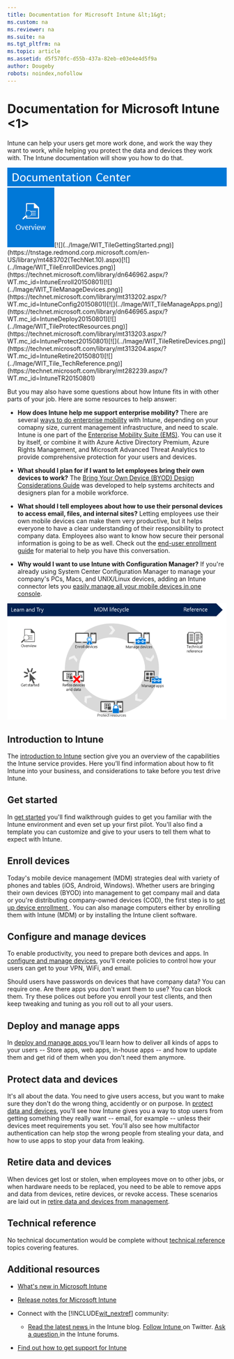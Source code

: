 ```yaml
---
title: Documentation for Microsoft Intune &lt;1&gt;
ms.custom: na
ms.reviewer: na
ms.suite: na
ms.tgt_pltfrm: na
ms.topic: article
ms.assetid: d5f570fc-d55b-437a-82eb-e03e4e4d5f9a
author: Dougeby
robots: noindex,nofollow
---
```

# Documentation for Microsoft Intune &lt;1&gt;
Intune can help your users get more work done, and work the way they want to work, while helping you protect the data and devices they work with. The Intune documentation will show you how to do that.

![](../Image/WIT_TileDocCenter.png)
[![](../Image/WIT_TileOverview.png)](https://tnstage.redmond.corp.microsoft.com/en-US/library/mt422985(TechNet.10).aspx)[![](../Image/WIT_TileGettingStarted.png)](https://tnstage.redmond.corp.microsoft.com/en-US/library/mt483702(TechNet.10).aspx)[![](../Image/WIT_TileEnrollDevices.png)](https://technet.microsoft.com/library/dn646962.aspx/?WT.mc_id=IntuneEnroll20150801)[![](../Image/WIT_TileManageDevices.png)](https://technet.microsoft.com/library/mt313202.aspx/?WT.mc_id=IntuneConfig20150801)[![](../Image/WIT_TileManageApps.png)](https://technet.microsoft.com/library/dn646965.aspx/?WT.mc_id=IntuneDeploy20150801)[![](../Image/WIT_TileProtectResources.png)](https://technet.microsoft.com/library/mt313203.aspx/?WT.mc_id=IntuneProtect20150801)[![](../Image/WIT_TileRetireDevices.png)](https://technet.microsoft.com/library/mt313204.aspx/?WT.mc_id=IntuneRetire20150801)[![](../Image/WIT_Tile_TechReference.png)](https://technet.microsoft.com/library/mt282239.aspx/?WT.mc_id=IntuneTR20150801)

But you may also have some questions about how Intune fits in with other parts of your job. Here are some resources to help answer:

-   **How does Intune help me support enterprise mobility?** There are several [ways to do enterprise mobility](https://technet.microsoft.com/library/dn957912.aspx) with Intune, depending on your comapny size, current management infrastructure, and need to scale. Intune is one part of the [Enterprise Mobility Suite (EMS)](http://www.microsoft.com/en-us/server-cloud/enterprise-mobility/overview.aspx). You can use it by itself, or combine it with Azure Active Directory Premium, Azure Rights Management, and Microsoft Advanced Threat Analytics to provide comprehensive protection for your users and devices.

-   **What should I plan for if I want to let employees bring their own devices to work?** The [Bring Your Own Device (BYOD) Design Considerations Guide](https://technet.microsoft.com/en-us/library/dn656905.aspx) was developed to help systems architects and designers plan for a mobile workforce.

-   **What should I tell employees about how to use their personal devices to  access email, files, and internal sites?** Letting employees use their own  mobile devices can make them very productive, but it helps  everyone to have a clear understanding of their responsibility to protect company data. Employees also want to know how secure their personal information is going to be as well. Check out the [end-user enrollment guide](http://aka.ms/b3ml2) for material to help you have this conversation.

-   **Why would I want to use Intune with Configuration Manager?** If you're already using System Center Configuration Manager to manage your company's PCs, Macs, and UNIX/Linux devices, adding an Intune connector lets you [easily manage all your mobile devices in one console](https://technet.microsoft.com/en-US/library/mt243476.aspx).

![](../Image/Nav-Puzzle/WIT_MDMLifecycle4.png)

## Introduction to Intune
The [introduction to Intune](https://technet.microsoft.com/library/dn646960(TechNet.10).aspx) section give you an overview of the  capabilities the Intune service provides. Here you’ll find information about how to fit Intune into your business, and considerations to take before you test drive Intune.

## Get started
In [get started](https://technet.microsoft.com/library/dn646953(TechNet.10).aspx) you'll find walkthrough guides to get you familiar with the Intune environment and even set up your first pilot. You'll also find a template you can customize and give to your users to tell them what to expect with Intune.

## Enroll devices
Today's mobile device management (MDM) strategies deal with variety of phones and tables (iOS, Android, Windows). Whether users are bringing their own devices (BYOD) into management to get company mail and data or you're distributing company-owned devices (COD), the first step is to [set up device enrollment ](https://technet.microsoft.com/library/dn646962(TechNet.10).aspx). You can also manage computers either by enrolling them with Intune (MDM) or by installing the Intune client software.

## Configure and manage devices
To enable productivity, you need to prepare both devices and apps. In [configure and manage devices](https://technet.microsoft.com/library/mt313202(TechNet.10).aspx), you’ll create policies to control how your users can get to your VPN, WiFi, and email.

Should users have passwords on devices that have company data? You can require one. Are there apps you don't want them to use? You can block them. Try these polices out before you enroll your test clients, and then keep tweaking and tuning as you roll out to all your users.

## Deploy and manage apps
In [deploy and manage  apps ](https://technet.microsoft.com/library/dn646965(TechNet.10).aspx) you'll learn how to deliver all kinds of apps to your users -- Store apps, web apps, in-house apps -- and how to update them and get rid of them when you don't need them anymore.

## Protect data and devices
It's all about the data. You need to give users access, but you want to make sure they don't do the wrong thing, accidently or on purpose. In [protect data and devices](https://technet.microsoft.com/library/mt313203(TechNet.10).aspx), you'll see how Intune gives you a way to stop users from getting something they really want -- email, for example -- unless their devices meet requirements you set. You'll also see how multifactor authentication can help stop the wrong people from stealing your data, and how to use apps to stop your data from leaking.

## Retire data and devices
When devices get lost or stolen, when employees move on to other jobs, or when hardware needs to be replaced, you need to be able to remove apps and data from devices, retire devices, or revoke access. These scenarios are laid out in [retire data and devices from management](https://technet.microsoft.com/library/mt313204(TechNet.10).aspx).

## Technical reference
No technical documentation would be complete without [technical reference](https://technet.microsoft.com/library/mt282239(TechNet.10).aspx) topics covering features.

## Additional resources

-   [What's new in Microsoft Intune](../Topic/What-s-new-in-Microsoft-Intune.md)

-   [Release notes for Microsoft Intune](../Topic/Release-notes-for-Microsoft-Intune.md)

-   Connect with the [!INCLUDE[wit_nextref](../Token/wit_nextref_md.md)] community:

    -   [Read the latest news ](http://blogs.technet.com/b/microsoftintune/) in the Intune blog. [Follow Intune ](https://twitter.com/MSIntune) on Twitter. [Ask a question ](http://go.microsoft.com/fwlink/?LinkID=232998) in the Intune forums.

-   [Find out how to get support for Intune](http://technet.microsoft.com/library/dn646963.aspx#OPEN)

